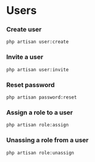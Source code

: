 
# Users

### Create user
~~~~
php artisan user:create
~~~~

### Invite a user
~~~~
php artisan user:invite
~~~~

### Reset password
~~~~
php artisan password:reset
~~~~

### Assign a role to a user
~~~~
php artisan role:assign
~~~~

### Unassing a role from a user
~~~~
php artisan role:unassign 
~~~~
